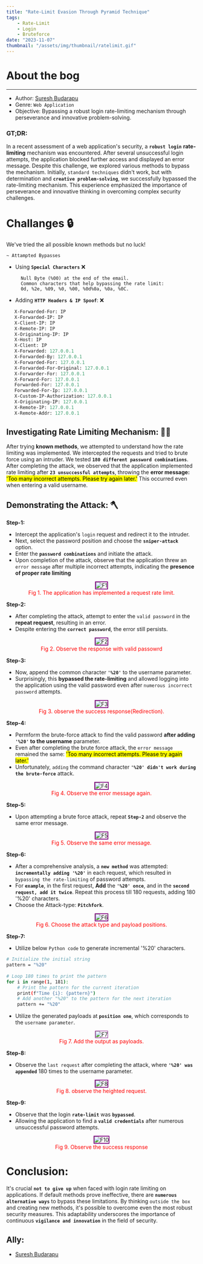 ```yaml
---
title: "Rate-Limit Evasion Through Pyramid Technique"
tags:
    - Rate-Limit
    - Login
    - Bruteforce
date: "2023-11-07"
thumbnail: "/assets/img/thumbnail/ratelimit.gif"
---
```


# About the bog
---
* Author: [Suresh Budarapu](https://www.linkedin.com/in/sureshbudarapu/)
* Genre: `Web Application`
* Objective: Bypassing a robust login rate-limiting mechanism through perseverance and innovative problem-solving.

<h3 id="gtdr"> 
     <strong>GT;DR: </strong>
</h3>

In a recent assessment of a web application's security, a **`robust login`** **rate-limiting** mechanism was encountered. After several unsuccessful login attempts, the application blocked further access and displayed an error message. Despite this challenge, we explored various methods to bypass the mechanism. Initially, `standard techniques` didn't work, but with determination and **`creative problem-solving`**, we successfully bypassed the rate-limiting mechanism. This experience emphasized the importance of perseverance and innovative thinking in overcoming complex security challenges.

# Challanges 🔒
<!--#### **What is HTTP Request Smuggling?**
<mark>It's a technique for interfering with the way of website process the sequences of HTTP requests that are received from one or more users.</mark>-->
We've tried the all possible known methods but no luck!

 ```
 ~ Attampted Bypasses
 ```

+ Using **`Special Characters`** ❌

  ``` text
    Null Byte (%00) at the end of the email.
    Common characters that help bypassing the rate limit: 
    0d, %2e, %09, %0, %00, %0d%0a, %0a, %0C.
  ```

+ Adding **`HTTP Headers & IP Spoof`**: ❌
 ```sass
    X-Forwarded-For: IP
    X-Forwarded-IP: IP
    X-Client-IP: IP
    X-Remote-IP: IP
    X-Originating-IP: IP
    X-Host: IP
    X-Client: IP
    X-Forwarded: 127.0.0.1
    X-Forwarded-By: 127.0.0.1
    X-Forwarded-For: 127.0.0.1
    X-Forwarded-For-Original: 127.0.0.1
    X-Forwarder-For: 127.0.0.1
    X-Forward-For: 127.0.0.1
    Forwarded-For: 127.0.0.1
    Forwarded-For-Ip: 127.0.0.1
    X-Custom-IP-Authorization: 127.0.0.1
    X-Originating-IP: 127.0.0.1
    X-Remote-IP: 127.0.0.1
    X-Remote-Addr: 127.0.0.1
  ```

## Investigating Rate Limiting Mechanism: 🕵️‍♂️

After trying **known methods**, we attempted to understand how the rate limiting was implemented. We intercepted the requests and tried to brute force using an intruder. We tested **`180 different password combinations`**. After completing the attack, we 	observed that the application implemented rate limiting after **`23 unsuccessful attempts`**, throwing the **error message:** 	<mark>'Too many incorrect attempts. Please try again later.'</mark> This occurred even when entering a valid username.

## Demonstrating the Attack: 🪓

**Step-1:**
 * Intercept the application's `login` request and redirect it to the intruder. 
 * Next, select the password position and choose the **`sniper-attack`** option. 
 * Enter the **`password combinations`** and initiate the attack.
 *  Upon completion of the attack, observe that the application threw an `error message` after multiple incorrect attempts, indicating the **presence of proper rate limiting**

<figure  style="text-align: center;">
<img src="/assets/blogs/RateLimit/1.png" alt="F1" style="border:2px solid purple">
<figcaption style="color: red;">Fig 1. The application has implemented a request rate limit.</figcaption>
</figure>

**Step-2:**
* After completing the attack, attempt to enter the `valid password` in the **repeat request**, resulting in an error.
* Despite entering the **`correct password`**, the error still persists.

<figure  style="text-align: center;">
<img src="/assets/blogs/RateLimit/2.png" alt="F2" style="border:2px solid purple">
<figcaption style="color: red;">Fig 2. Observe the response with valid passowrd</figcaption>
</figure>

**Step-3:**
* Now, append the common character **`'%20'`** to the username parameter.
* Surprisingly, this **bypassed the rate-limiting** and allowed logging into the application using the valid password even after `numerous incorrect password` attempts.

<figure  style="text-align: center;">
<img src="/assets/blogs/RateLimit/3.png" alt="F3" style="border:2px solid purple">
<figcaption style="color: red;">Fig 3. observe the success response(Redirection).</figcaption>
</figure>

**Step-4:**
* Permform the brute-force attack to find the valid password **after adding `'%20'` to the username** parameter.
* Even after completing the brute force attack, the `error message` remained the same: <mark>'Too many incorrect attempts. Please try again later.'</mark>
* Unfortunately, `adding` the command character **`'%20' didn't work during the brute-force`** attack.

<figure  style="text-align: center;">
<img src="/assets/blogs/RateLimit/4.png" alt="F4" style="border:2px solid purple">
<figcaption style="color: red;">Fig 4. Observe the error message again.</figcaption>
</figure>

**Step-5:**
* Upon attempting a brute force attack, repeat **`Step-2`** and observe the same error message.

<figure  style="text-align: center;">
<img src="/assets/blogs/RateLimit/5.png" alt="F5" style="border:2px solid purple">
<figcaption style="color: red;">Fig 5. Observe the same error message.</figcaption>
</figure>

**Step-6:**
* After a comprehensive analysis, a **`new method`** was attempted: **`incrementally adding '%20'`** in each request, which resulted in `bypassing the rate-limiting` of password attempts.
* For **`example`**, in the first request, **Add** the **`'%20' once`**, and in the **`second request, add it twice`**. Repeat this process till 180 requests, adding 180 '%20' characters.
* Choose the Attack-type: **`Pitchfork`**.

<figure  style="text-align: center;">
<img src="/assets/blogs/RateLimit/6.png" alt="F6" style="border:2px solid purple">
<figcaption style="color: red;">Fig 6. Choose the attack type and payload positions.</figcaption>
</figure>

**Step-7:**
* Utilize below `Python code` to generate incremental '%20' characters.

```bash
# Initialize the initial string
pattern = "%20"
 
# Loop 180 times to print the pattern
for i in range(1, 181):
    # Print the pattern for the current iteration
    print(f"Time {i}: {pattern}")
    # Add another "%20" to the pattern for the next iteration
    pattern += "%20"
```

* Utilize the generated payloads at **`position one`**, which corresponds to the `username parameter`.

<figure  style="text-align: center;">
<img src="/assets/blogs/RateLimit/7.png" alt="F7" style="border:1px solid purple">
<figcaption style="color: red;">Fig 7. Add the output as payloads.</figcaption>
</figure>

**Step-8:**
* Observe the `last request` after completing the attack, where **`'%20' was appended`** 180 times to the username parameter.

<figure  style="text-align: center;">
<img src="/assets/blogs/RateLimit/8.png" alt="F8" style="border:2px solid purple">
<figcaption style="color: red;">Fig 8. observe the  heighted request.</figcaption>
</figure>

**Step-9:**
* Observe that the login **`rate-limit`** was **`bypassed`**.
* Allowing the application to find a **`valid credentials`** after numerous unsuccessful password attempts.

<figure  style="text-align: center;">
<img src="/assets/blogs/RateLimit/9.png" alt="F10" style="border:2px solid purple">
<figcaption style="color: red;">Fig 9. Observe the success response</figcaption>
</figure>

# Conclusion:

It's crucial **`not to give up`** when faced with login rate limiting on applications. If default methods prove ineffective, there are **`numerous alternative ways`** to bypass these limitations. By thinking `outside the box` and creating new methods, it's possible to overcome even the most robust security measures. This adaptability underscores the importance of continuous **`vigilance and innovation`** in the field of security.

## Ally:

+ [Suresh Budarapu](https://www.linkedin.com/in/suresh-budarapu-74b5463b/)
